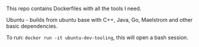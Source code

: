 This repo contains Dockerfiles with all the tools I need.  

Ubuntu - builds from ubuntu base with C++, Java, Go, Maelstrom and other basic dependencies.

To run: `docker run -it ubuntu-dev-tooling`, this will open a bash session.
